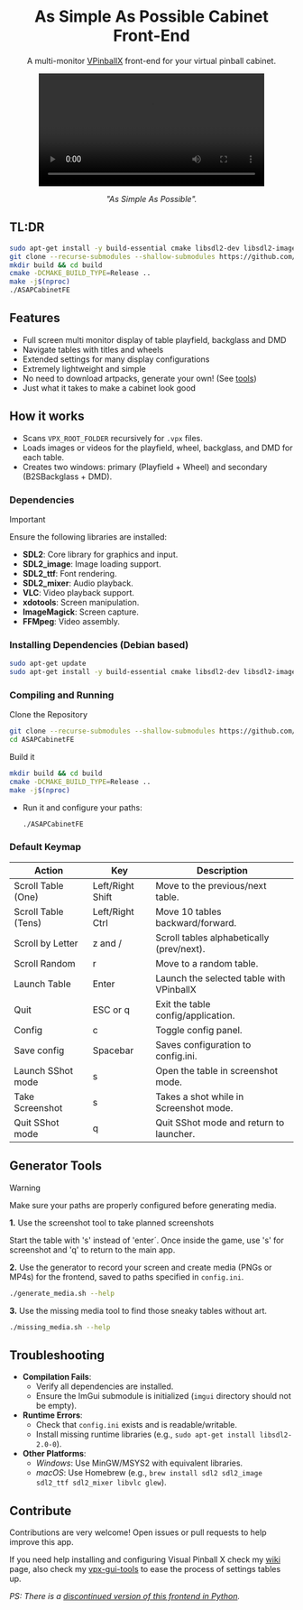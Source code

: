 <h1 align="center">As Simple As Possible Cabinet Front-End</h1>

<p align="center">A multi-monitor <a href="https://github.com/vpinball/vpinball">VPinballX</a> front-end for your virtual pinball cabinet.</p>

<div align="center">
  <video src="https://github.com/user-attachments/assets/019e4170-94f2-464c-9209-4754ba87a029" width="400" />
</div>

<p align="center"><i>"As Simple As Possible".</i></p>

## TL:DR
```sh
sudo apt-get install -y build-essential cmake libsdl2-dev libsdl2-image-dev libsdl2-ttf-dev libsdl2-mixer-dev libvlc-dev xdotools imagemagick ffmpeg
git clone --recurse-submodules --shallow-submodules https://github.com/surtarso/ASAPCabinetFE.git && cd ASAPCabinetFE
mkdir build && cd build
cmake -DCMAKE_BUILD_TYPE=Release ..
make -j$(nproc)
./ASAPCabinetFE
```

## Features
- Full screen multi monitor display of table playfield, backglass and DMD
- Navigate tables with titles and wheels
- Extended settings for many display configurations
- Extremely lightweight and simple
- No need to download artpacks, generate your own! (See [tools](#generator-tools))
- Just what it takes to make a cabinet look good

## How it works
- Scans `VPX_ROOT_FOLDER` recursively for `.vpx` files.
- Loads images or videos for the playfield, wheel, backglass, and DMD for each table.
- Creates two windows: primary (Playfield + Wheel) and secondary (B2SBackglass + DMD).

### Dependencies
> [!IMPORTANT]
> Ensure the following libraries are installed:
> - **SDL2**: Core library for graphics and input.
> - **SDL2_image**: Image loading support.
> - **SDL2_ttf**: Font rendering.
> - **SDL2_mixer**: Audio playback.
> - **VLC**: Video playback support.
> - **xdotools**: Screen manipulation.
> - **ImageMagick**: Screen capture.
> - **FFMpeg**: Video assembly.

### Installing Dependencies (Debian based)
```sh
sudo apt-get update
sudo apt-get install -y build-essential cmake libsdl2-dev libsdl2-image-dev libsdl2-ttf-dev libsdl2-mixer-dev libvlc-dev xdotools imagemagick ffmpeg
```

### Compiling and Running

Clone the Repository
```sh
git clone --recurse-submodules --shallow-submodules https://github.com/surtarso/ASAPCabinetFE.git
cd ASAPCabinetFE
```

Build it
```sh
mkdir build && cd build
cmake -DCMAKE_BUILD_TYPE=Release ..
make -j$(nproc)
```

- Run it and configure your paths:
  ```sh
  ./ASAPCabinetFE
  ```

### Default Keymap
| Action             |        Key       | Description                               |
|--------------------|------------------|-------------------------------------------|
| Scroll Table (One) | Left/Right Shift | Move to the previous/next table.          |
| Scroll Table (Tens)| Left/Right Ctrl  | Move 10 tables backward/forward.          |
| Scroll by Letter   | z and /          | Scroll tables alphabetically (prev/next). |
| Scroll Random      | r                | Move to a random table.                   |
| Launch Table       | Enter            | Launch the selected table with VPinballX  |
| Quit               | ESC or q         | Exit the table config/application.        |
| Config             | c                | Toggle config panel.                      |
| Save config        | Spacebar         | Saves configuration to config.ini.        |
| Launch SShot mode  | s                | Open the table in screenshot mode.        |
| Take Screenshot    | s                | Takes a shot while in Screenshot mode.    |
| Quit SShot mode    | q                | Quit SShot mode and return to launcher.   |

## Generator Tools
> [!WARNING]
> Make sure your paths are properly configured before generating media.

**1.** Use the screenshot tool to take planned screenshots

Start the table with 's' instead of 'enter´. Once inside the game, use 's' for screenshot and 'q' to return to the main app.

**2.** Use the generator to record your screen and create media (PNGs or MP4s) for the frontend, saved to paths specified in `config.ini`.
```sh
./generate_media.sh --help
```

**3.** Use the missing media tool to find those sneaky tables without art.
```sh
./missing_media.sh --help
```

## Troubleshooting
- **Compilation Fails**:
  - Verify all dependencies are installed.
  - Ensure the ImGui submodule is initialized (`imgui` directory should not be empty).
- **Runtime Errors**:
  - Check that `config.ini` exists and is readable/writable.
  - Install missing runtime libraries (e.g., `sudo apt-get install libsdl2-2.0-0`).
- **Other Platforms**:
  - *Windows*: Use MinGW/MSYS2 with equivalent libraries.
  - *macOS*: Use Homebrew (e.g., `brew install sdl2 sdl2_image sdl2_ttf sdl2_mixer libvlc glew`).

## Contribute
Contributions are very welcome! Open issues or pull requests to help improve this app.

If you need help installing and configuring Visual Pinball X check my [wiki](https://github.com/surtarso/vpx-gui-tools/wiki/Visual-Pinball-X-on-Debian-Linux) page, also check my [vpx-gui-tools](https://github.com/surtarso/vpx-gui-tools/) to ease the process of settings tables up.

_PS: There is a [discontinued version of this frontend in Python](https://github.com/surtarso/asap-cabinet-fe)._
